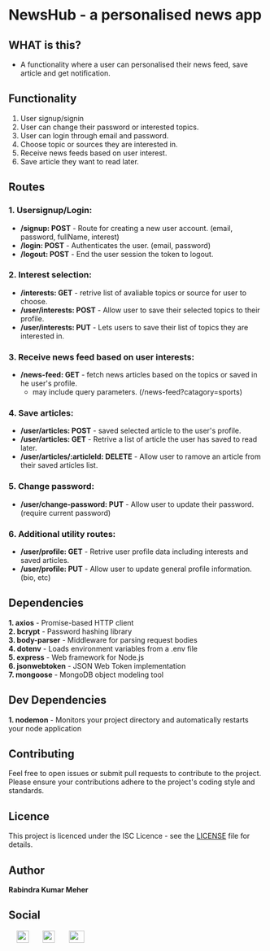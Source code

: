 # NewsHub - a personalised news app

## WHAT is this?

-   A functionality where a user can personalised their news feed, save article and get notification.

## Functionality

1.  User signup/signin
2.  User can change their password or interested topics.
3.  User can login through email and password.
4.  Choose topic or sources they are interested in.
5.  Receive news feeds based on user interest.
6.  Save article they want to read later.

## Routes

### 1. Usersignup/Login:

-   **/signup: POST** - Route for creating a new user account. (email, password, fullName, interest)
-   **/login: POST** - Authenticates the user. (email, password)
-   **/logout: POST** - End the user session the token to logout.

### 2. Interest selection:

-   **/interests: GET** - retrive list of avaliable topics or source for user to choose.
-   **/user/interests: POST** - Allow user to save their selected topics to their profile.
-   **/user/interests: PUT** - Lets users to save their list of topics they are interested in.

### 3. Receive news feed based on user interests:

-   **/news-feed: GET** - fetch news articles based on the topics or saved in he user's profile.
    -   may include query parameters. (/news-feed?catagory=sports)

### 4. Save articles:

-   **/user/articles: POST** - saved selected article to the user's profile.
-   **/user/articles: GET** - Retrive a list of article the user has saved to read later.
-   **/user/articles/:articleId: DELETE** - Allow user to ramove an article from their saved articles list.

### 5. Change password:

-   **/user/change-password: PUT** - Allow user to update their password. (require current password)

### 6. Additional utility routes:

-   **/user/profile: GET** - Retrive user profile data including interests and saved articles.
-   **/user/profile: PUT** - Allow user to update general profile information. (bio, etc)

## Dependencies

**1. axios** - Promise-based HTTP client\
**2. bcrypt** - Password hashing library\
**3. body-parser** - Middleware for parsing request bodies\
**4. dotenv** - Loads environment variables from a .env file\
**5. express** - Web framework for Node.js\
**6. jsonwebtoken** - JSON Web Token implementation\
**7. mongoose** - MongoDB object modeling tool

## Dev Dependencies

**1.  nodemon** - Monitors your project directory and automatically restarts your node application

## Contributing

Feel free to open issues or submit pull requests to contribute to the project. Please ensure your contributions adhere to the project's coding style and standards.

## Licence
This project is licenced under the ISC Licence - see the [LICENSE](LICENCE) file for details.

## Author 
**Rabindra Kumar Meher**

## Social
&nbsp; &nbsp;
[<img width="24" height="24" src="https://ssl.gstatic.com/ui/v1/icons/mail/rfr/gmail.ico">](mailto:rabindrameher116@gmail.com) &nbsp; &nbsp; &nbsp;
[<img width="24" height="24" src="https://static.cdninstagram.com/rsrc.php/y4/r/QaBlI0OZiks.ico">](https://instagram.com/rabindra__18/) &nbsp; &nbsp; &nbsp;
[<img width="30" height="24" src="https://rabindrakumarmeher.up.railway.app/img/favicon.ico">](https://rabindrakumarmeher.up.railway.app/)
